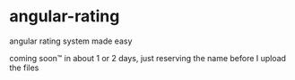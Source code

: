 # angular-rating
angular rating system made easy

coming soon™ in about 1 or 2 days, just reserving the name before I upload the files
